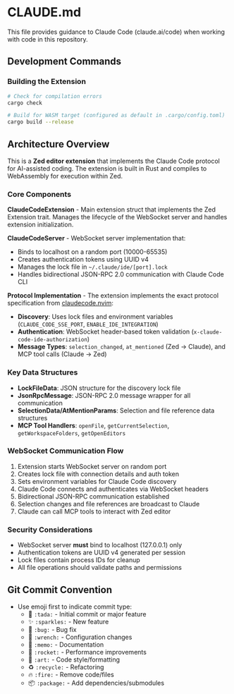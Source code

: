 # CLAUDE.md

This file provides guidance to Claude Code (claude.ai/code) when working with code in this repository.

## Development Commands

### Building the Extension
```bash
# Check for compilation errors
cargo check

# Build for WASM target (configured as default in .cargo/config.toml)
cargo build --release
```

## Architecture Overview

This is a **Zed editor extension** that implements the Claude Code protocol for AI-assisted coding. The extension is built in Rust and compiles to WebAssembly for execution within Zed.

### Core Components

**ClaudeCodeExtension** - Main extension struct that implements the Zed Extension trait. Manages the lifecycle of the WebSocket server and handles extension initialization.

**ClaudeCodeServer** - WebSocket server implementation that:
- Binds to localhost on a random port (10000-65535)
- Creates authentication tokens using UUID v4
- Manages the lock file in `~/.claude/ide/[port].lock`
- Handles bidirectional JSON-RPC 2.0 communication with Claude Code CLI

**Protocol Implementation** - The extension implements the exact protocol specification from [claudecode.nvim](https://github.com/coder/claudecode.nvim/blob/main/PROTOCOL.md):
- **Discovery**: Uses lock files and environment variables (`CLAUDE_CODE_SSE_PORT`, `ENABLE_IDE_INTEGRATION`)
- **Authentication**: WebSocket header-based token validation (`x-claude-code-ide-authorization`)
- **Message Types**: `selection_changed`, `at_mentioned` (Zed → Claude), and MCP tool calls (Claude → Zed)

### Key Data Structures

- **LockFileData**: JSON structure for the discovery lock file
- **JsonRpcMessage**: JSON-RPC 2.0 message wrapper for all communication
- **SelectionData/AtMentionParams**: Selection and file reference data structures
- **MCP Tool Handlers**: `openFile`, `getCurrentSelection`, `getWorkspaceFolders`, `getOpenEditors`

### WebSocket Communication Flow

1. Extension starts WebSocket server on random port
2. Creates lock file with connection details and auth token
3. Sets environment variables for Claude Code discovery
4. Claude Code connects and authenticates via WebSocket headers
5. Bidirectional JSON-RPC communication established
6. Selection changes and file references are broadcast to Claude
7. Claude can call MCP tools to interact with Zed editor

### Security Considerations

- WebSocket server **must** bind to localhost (127.0.0.1) only
- Authentication tokens are UUID v4 generated per session
- Lock files contain process IDs for cleanup
- All file operations should validate paths and permissions

## Git Commit Convention

- Use emoji first to indicate commit type:
  - 🎉 `:tada:` - Initial commit or major feature
  - ✨ `:sparkles:` - New feature
  - 🐛 `:bug:` - Bug fix
  - 🔧 `:wrench:` - Configuration changes
  - 📝 `:memo:` - Documentation
  - 🚀 `:rocket:` - Performance improvements
  - 🎨 `:art:` - Code style/formatting
  - ♻️ `:recycle:` - Refactoring
  - 🔥 `:fire:` - Remove code/files
  - 📦 `:package:` - Add dependencies/submodules
